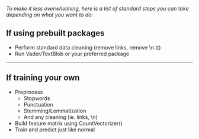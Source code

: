 *To make it less overwhelming, here is a list of standard steps you can take depending on what you want to do:*
## If using prebuilt packages
- Perform standard data cleaning (remove links, remove \n \t)
- Run Vader/TextBlob or your preferred package 
---
## If training your own
- Preprocess
	- Stopwords
	- Punctuation
	- Stemming/Lemmatization
	- And any cleaning (ie. links, \n)
- Build feature matrix using CountVectorizer()
- Train and predict just like normal
